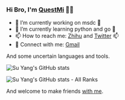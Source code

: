 ### Hi Bro, I'm [QuestMi](https://github.com/QuestMi) 🍎🍉

- 🔭 I’m currently working on msdc 🔭 
- 🌱 I’m currently learning python and go  🌱
- 📫 How to reach me: [Zhihu](https://www.zhihu.com/people/lin_lt) and [Twitter](https://twitter.com/Qlin2022) 📫
- 📧 Connect with me: [Gmail](xiaoqinglin2018@gmail.com)

And some uncertain languages and tools.

![Su Yang's GitHub stats](https://github-readme-stats.vercel.app/api?username=QuestMi&theme=radical&show_icons=true&cache_seconds=7200&hide=prs,issues)

![Su Yang's GitHub stats - All Ranks](https://github-profile-trophy.vercel.app/?username=QuestMi&theme=radical&column=7&margin-w=15&margin-h=15&title=AllSuperRank,MultiLanguage,Stars,Commits,Follower,Issues,PullRequest)

And welcome to make friends [with me](https://www.zhihu.com/people/lin_lt).